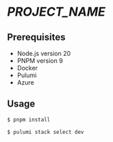 # _PROJECT_NAME_

## Prerequisites

- Node.js version 20
- PNPM version 9
- Docker
- Pulumi
- Azure

## Usage

```sh
$ pnpm install
```

```sh
$ pulumi stack select dev
```
